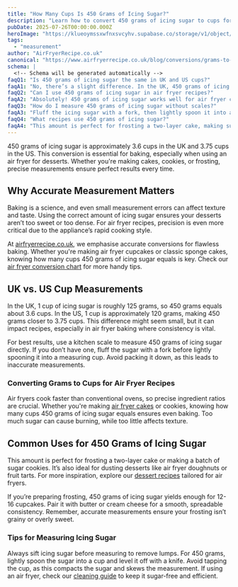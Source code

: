 ```yaml
---
title: "How Many Cups Is 450 Grams of Icing Sugar?"
description: "Learn how to convert 450 grams of icing sugar to cups for perfect baking results every time. Get precise measurements now!"
pubDate: 2025-07-26T00:00:00.000Z
heroImage: "https://klueoymssxwfnxsvcyhv.supabase.co/storage/v1/object/public/Shmucket/how-many-cups-is-450-grams-of-icing-sugar.webp"
tags:
  - "measurement"
author: "AirFryerRecipe.co.uk"
canonical: "https://www.airfryerrecipe.co.uk/blog/conversions/grams-to-cups/how-many-cups-is-450-grams-of-icing-sugar"
schema: |
  <!-- Schema will be generated automatically -->
faqQ1: "Is 450 grams of icing sugar the same in UK and US cups?"
faqA1: "No, there’s a slight difference. In the UK, 450 grams of icing sugar equals about 3.6 cups, while in the US, it’s closer to 3.75 cups. This is because UK and US cup measurements vary slightly. For precision, use a kitchen scale."
faqQ2: "Can I use 450 grams of icing sugar in air fryer recipes?"
faqA2: "Absolutely! 450 grams of icing sugar works well for air fryer cakes, cookies, and frostings. Just ensure accurate measurements to avoid over-sweetening or uneven baking. Check our air fryer dessert recipes for ideas."
faqQ3: "How do I measure 450 grams of icing sugar without scales?"
faqA3: "Fluff the icing sugar with a fork, then lightly spoon it into a measuring cup. Level it off with a knife. For 450 grams, you’ll need roughly 3.6 UK cups or 3.75 US cups. Avoid packing the sugar down."
faqQ4: "What recipes use 450 grams of icing sugar?"
faqA4: "This amount is perfect for frosting a two-layer cake, making sugar cookies, or dusting desserts like doughnuts. It’s also ideal for buttercream frosting for 12-16 cupcakes. Explore our air fryer dessert collection for more ideas."
---
```

<p>450 grams of icing sugar is approximately 3.6 cups in the UK and 3.75 cups in the US. This conversion is essential for baking, especially when using an air fryer for desserts. Whether you're making cakes, cookies, or frosting, precise measurements ensure perfect results every time.</p>

<h2>Why Accurate Measurement Matters</h2>
<p>Baking is a science, and even small measurement errors can affect texture and taste. Using the correct amount of icing sugar ensures your desserts aren’t too sweet or too dense. For air fryer recipes, precision is even more critical due to the appliance’s rapid cooking style.</p>
<p>At <a href=https://www.airfryerrecipe.co.uk>airfryerrecipe.co.uk</a>, we emphasise accurate conversions for flawless baking. Whether you're making air fryer cupcakes or classic sponge cakes, knowing how many cups 450 grams of icing sugar equals is key. Check our <a href=https://www.airfryerrecipe.co.uk/air-fryer-conversion-chart>air fryer conversion chart</a> for more handy tips.</p>

<h2>UK vs. US Cup Measurements</h2>
<p>In the UK, 1 cup of icing sugar is roughly 125 grams, so 450 grams equals about 3.6 cups. In the US, 1 cup is approximately 120 grams, making 450 grams closer to 3.75 cups. This difference might seem small, but it can impact recipes, especially in air fryer baking where consistency is vital.</p>
<p>For best results, use a kitchen scale to measure 450 grams of icing sugar directly. If you don’t have one, fluff the sugar with a fork before lightly spooning it into a measuring cup. Avoid packing it down, as this leads to inaccurate measurements.</p>

<h3>Converting Grams to Cups for Air Fryer Recipes</h3>
<p>Air fryers cook faster than conventional ovens, so precise ingredient ratios are crucial. Whether you're making <a href=https://www.airfryerrecipe.co.uk/recipe-category/cakes>air fryer cakes</a> or cookies, knowing how many cups 450 grams of icing sugar equals ensures even baking. Too much sugar can cause burning, while too little affects texture.</p>

<h2>Common Uses for 450 Grams of Icing Sugar</h2>
<p>This amount is perfect for frosting a two-layer cake or making a batch of sugar cookies. It’s also ideal for dusting desserts like air fryer doughnuts or fruit tarts. For more inspiration, explore our <a href=https://www.airfryerrecipe.co.uk/recipes>dessert recipes</a> tailored for air fryers.</p>
<p>If you’re preparing frosting, 450 grams of icing sugar yields enough for 12-16 cupcakes. Pair it with butter or cream cheese for a smooth, spreadable consistency. Remember, accurate measurements ensure your frosting isn’t grainy or overly sweet.</p>

<h3>Tips for Measuring Icing Sugar</h3>
<p>Always sift icing sugar before measuring to remove lumps. For 450 grams, lightly spoon the sugar into a cup and level it off with a knife. Avoid tapping the cup, as this compacts the sugar and skews the measurement. If using an air fryer, check our <a href=https://www.airfryerrecipe.co.uk/air-fryer-cleaner>cleaning guide</a> to keep it sugar-free and efficient.</p>
